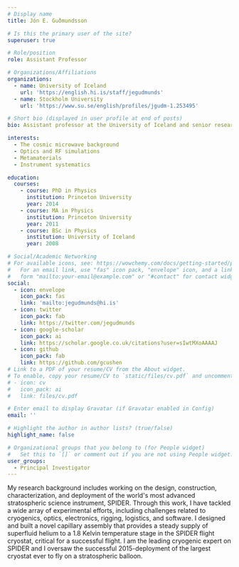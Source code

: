 ```yaml
---
# Display name
title: Jón E. Guðmundsson

# Is this the primary user of the site?
superuser: true

# Role/position
role: Assistant Professor

# Organizations/Affiliations
organizations:
  - name: University of Iceland
    url: 'https://english.hi.is/staff/jegudmunds'
  - name: Stockholm University
    url: 'https://www.su.se/english/profiles/jgudm-1.253495'

# Short bio (displayed in user profile at end of posts)
bio: Assistant professor at the University of Iceland and senior research scientist at Stockholm University.

interests:
  - The cosmic microwave background
  - Optics and RF simulations
  - Metamaterials
  - Instrument systematics

education:
  courses:
    - course: PhD in Physics
      institution: Princeton University
      year: 2014
    - course: MA in Physics
      institution: Princeton University
      year: 2011
    - course: BSc in Physics
      institution: University of Iceland
      year: 2008

# Social/Academic Networking
# For available icons, see: https://wowchemy.com/docs/getting-started/page-builder/#icons
#   For an email link, use "fas" icon pack, "envelope" icon, and a link in the
#   form "mailto:your-email@example.com" or "#contact" for contact widget.
social:
  - icon: envelope
    icon_pack: fas
    link: 'mailto:jegudmunds@hi.is'
  - icon: twitter
    icon_pack: fab
    link: https://twitter.com/jegudmunds
  - icon: google-scholar
    icon_pack: ai
    link: https://scholar.google.co.uk/citations?user=sIwtMXoAAAAJ
  - icon: github
    icon_pack: fab
    link: https://github.com/gcushen
# Link to a PDF of your resume/CV from the About widget.
# To enable, copy your resume/CV to `static/files/cv.pdf` and uncomment the lines below.
# - icon: cv
#   icon_pack: ai
#   link: files/cv.pdf

# Enter email to display Gravatar (if Gravatar enabled in Config)
email: ''

# Highlight the author in author lists? (true/false)
highlight_name: false

# Organizational groups that you belong to (for People widget)
#   Set this to `[]` or comment out if you are not using People widget.
user_groups:
  - Principal Investigator
---
```


My research background includes working on the design, construction, characterization, and deployment of the world's most advanced stratospheric science instrument, SPIDER. Through this work, I have tackled a wide array of experimental efforts, including challenges related to cryogenics, optics, electronics, rigging, logistics, and software. I designed and built a novel capillary assembly that provides a steady supply of superfluid helium to a 1.8 Kelvin temperature stage in the SPIDER flight cryostat, critical for a successful flight. I am the leading cryogenic expert on SPIDER and I oversaw the successful 2015-deployment of the largest cryostat ever to fly on a stratospheric balloon. 
